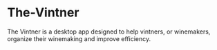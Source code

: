 # The-Vintner
The Vintner is a desktop app designed to help vintners, or winemakers, organize their winemaking and improve efficiency.
